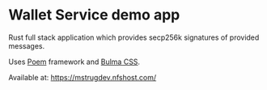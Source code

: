 # Wallet Service demo app

Rust full stack application which provides secp256k signatures of provided messages.

Uses [Poem](https://github.com/poem-web/poem) framework and [Bulma CSS](https://bulma.io/).

Available at: https://mstrugdev.nfshost.com/
